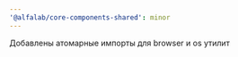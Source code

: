 ```yaml
---
'@alfalab/core-components-shared': minor
---
```


Добавлены атомарные импорты для browser и os утилит
